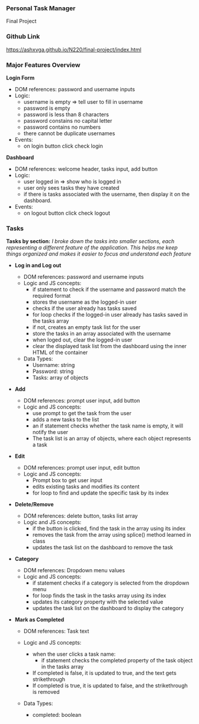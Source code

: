 ### Personal Task Manager

Final Project

### Github Link
https://ashxvga.github.io/N220/final-project/index.html
### Major Features Overview

**Login Form**
- DOM references: password and username inputs
- Logic:
    - username is empty => tell user to fill in username
    - password is empty
    - password is less than 8 characters
    - password constains no capital letter
    - password contains no numbers
    - there cannot be duplicate usernames
- Events:
    - on login button click check login

**Dashboard**
- DOM references: welcome header, tasks input, add button
- Logic:
    - user logged in => show who is logged in
    - user only sees tasks they have created
    - if there is tasks associated with the username, then display it on the dashboard.
- Events:
    - on logout button click check logout

### Tasks
**Tasks by section:** *I broke down the tasks into smaller sections, each representing a different feature of the application. This helps me keep things organized and makes it easier to focus and understand each feature*
- **Log in and Log out**
    - DOM references: password and username inputs
    - Logic and JS concepts:
        - if statement to check if the username and password match the required format
        - stores the username as the logged-in user
        - checks if the user already has tasks saved
        - for loop checks if the logged-in user already has tasks saved in the tasks array 
        - if not, creates an empty task list for the user
        - store the tasks in an array associated with the username
        - when loged out, clear the logged-in user
        - clear the displayed task list from the dashboard using the inner HTML of the container
    - Data Types:
        - Username: string
        - Password: string
        - Tasks: array of objects
- **Add**
    - DOM references: prompt user input, add button
    - Logic and JS concepts:
        - use prompt to get the task from the user
        - adds a new tasks to the list
        - an if statement checks whether the task name is empty, it will notify the user
        - The task list is an array of objects, where each object represents a task
- **Edit**
    - DOM references: prompt user input, edit button
    - Logic and JS concepts:
        - Prompt box to get user input
        - edits existing tasks and modifies its content
        - for loop to find and update the specific task by its index
- **Delete/Remove**
    - DOM references: delete button, tasks list array
    - Logic and JS concepts:
        - if the button is clicked, find the task in the array using its index
        - removes the task from the array using splice() method learned in class
        - updates the task list on the dashboard to remove the task
- **Category**
    - DOM references: Dropdown menu values
    - Logic and JS concepts:
        - if statement checks if a category is selected from the dropdown menu
        - for loop finds the task in the tasks array using its index
        - updates its category property with the selected value
        - updates the task list on the dashboard to display the category
 
- **Mark as Completed**
    - DOM references: Task text
    - Logic and JS concepts:
        - when the user clicks a task name: 
            - if statement checks the completed property of the task object in the tasks array
        - If completed is false, it is updated to true, and the text gets strikethrough
        - If completed is true, it is updated to false, and the strikethrough is removed

    - Data Types:
        - completed: boolean
